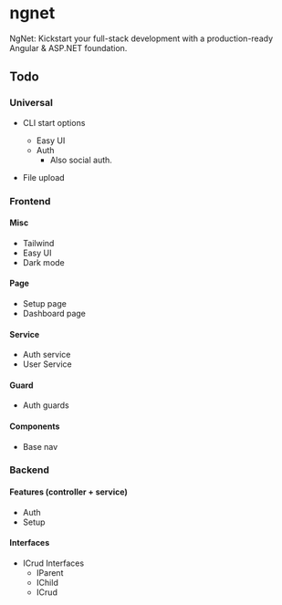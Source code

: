 # ngnet
NgNet: Kickstart your full-stack development with a production-ready Angular &amp; ASP.NET foundation.

## Todo
### Universal
- CLI start options
  - Easy UI
  - Auth
    - Also social auth.

- File upload

### Frontend
#### Misc
- Tailwind
- Easy UI
- Dark mode
#### Page
- Setup page
- Dashboard page
#### Service
- Auth service
- User Service
#### Guard
- Auth guards
#### Components
- Base nav

### Backend
#### Features (controller + service)
- Auth
- Setup 
#### Interfaces
- ICrud Interfaces
  - IParent
  - IChild
  - ICrud
